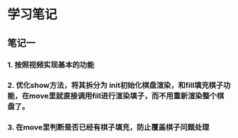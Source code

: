 # 学习笔记

## 笔记一

### 1. 按照视频实现基本的功能
### 2. 优化show方法，将其拆分为 init初始化棋盘渲染，和fill填充棋子功能，在move里就直接调用fill进行渲染填子，而不用重新渲染整个棋盘了。
### 3. 在move里判断是否已经有棋子填充，防止覆盖棋子问题处理
